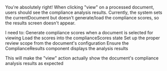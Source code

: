 You're absolutely right! When clicking "view" on a processed document, users should see the compliance analysis results. Currently, the system sets the currentDocument but doesn't generate/load the compliance scores, so the results screen doesn't appear.

I need to:
Generate compliance scores when a document is selected for viewing
Load the scores into the complianceScores state 
Set up the proper review scope from the document's configuration
Ensure the ComplianceResults component displays the analysis results

This will make the "view" action actually show the document's compliance analysis results as expected

